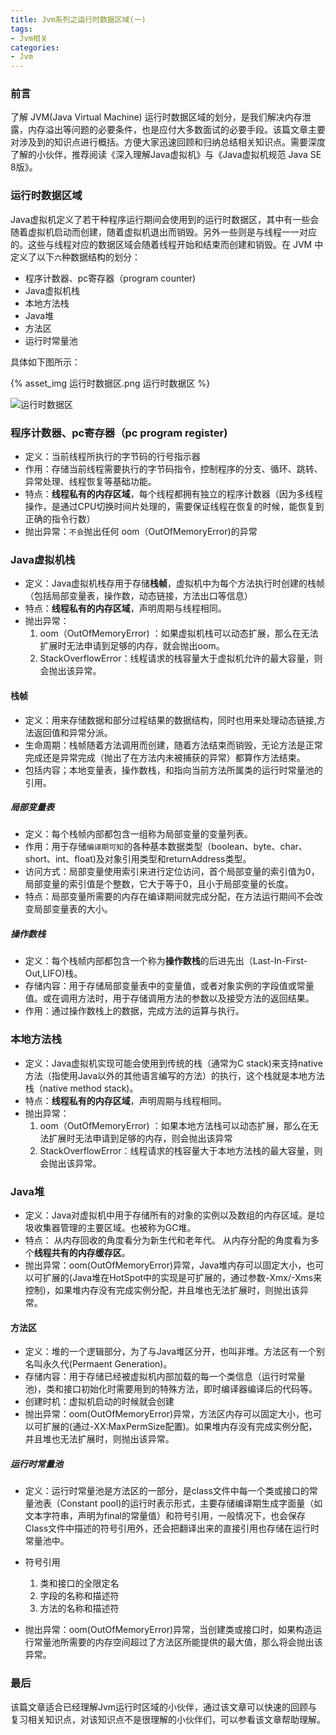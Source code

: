 ```yaml
---
title: Jvm系列之运行时数据区域(一)
tags:
- Jvm相关
categories:
- Jvm
---
```


### 前言

了解 JVM(Java Virtual Machine) 运行时数据区域的划分，是我们解决内存泄露，内存溢出等问题的必要条件，也是应付大多数面试的必要手段。该篇文章主要对涉及到的知识点进行概括。方便大家迅速回顾和归纳总结相关知识点。需要深度了解的小伙伴，推荐阅读《深入理解Java虚拟机》与《Java虚拟机规范 Java SE 8版》。

### 运行时数据区域

Java虚拟机定义了若干种程序运行期间会使用到的运行时数据区，其中有一些会随着虚拟机启动而创建，随着虚拟机退出而销毁。另外一些则是与线程一一对应的。这些与线程对应的数据区域会随着线程开始和结束而创建和销毁。在 JVM 中定义了以下`六`种数据结构的划分：

- 程序计数器、pc寄存器（program counter)
- Java虚拟机栈
- 本地方法栈
- Java堆
- 方法区
- 运行时常量池

具体如下图所示：

{% asset_img 运行时数据区.png 运行时数据区 %}

![运行时数据区](/public/2019/08/18/Jvm系列之运行时数据区域(一)/运行时数据区.png)

### 程序计数器、pc寄存器（pc program register)

- 定义：当前线程所执行的字节码的行号指示器
- 作用：存储当前线程需要执行的字节码指令，控制程序的分支、循环、跳转、异常处理、线程恢复等基础功能。
- 特点：**线程私有的内存区域**，每个线程都拥有独立的程序计数器（因为多线程操作，是通过CPU切换时间片处理的，需要保证线程在恢复的时候，能恢复到正确的指令行数）
- 抛出异常：`不会`抛出任何 oom（OutOfMemoryError)的异常

### Java虚拟机栈

- 定义：Java虚拟机栈存用于存储**栈帧**，虚拟机中为每个方法执行时创建的栈帧（包括局部变量表，操作数，动态链接，方法出口等信息）
- 特点：**线程私有的内存区域**，声明周期与线程相同。
- 抛出异常：
    1. oom（OutOfMemoryError) ：如果虚拟机栈可以动态扩展，那么在无法扩展时无法申请到足够的内存，就会抛出oom。
    2. StackOverflowError：线程请求的栈容量大于虚拟机允许的最大容量，则会抛出该异常。

#### 栈帧

- 定义：用来存储数据和部分过程结果的数据结构，同时也用来处理动态链接,方法返回值和异常分派。
- 生命周期：栈帧随着方法调用而创建，随着方法结束而销毁，无论方法是正常完成还是异常完成（抛出了在方法内未被捕获的异常）都算作方法结束。
- 包括内容；本地变量表，操作数栈，和指向当前方法所属类的运行时常量池的引用。

##### 局部变量表

- 定义：每个栈帧内部都包含一组称为局部变量的变量列表。
- 作用：用于存储`编译期可知`的各种基本数据类型（boolean、byte、char、short、int、float)及对象引用类型和returnAddress类型。
- 访问方式：局部变量使用索引来进行定位访问，首个局部变量的索引值为0，局部变量的索引值是个整数，它大于等于0，且小于局部变量的长度。
- 特点：局部变量所需要的内存在编译期间就完成分配，在方法运行期间不会改变局部变量表的大小。

##### 操作数栈

- 定义：每个栈帧内部都包含一个称为**操作数栈**的后进先出（Last-In-First-Out,LIFO)栈。
- 存储内容：用于存储局部变量表中的变量值，或者对象实例的字段值或常量值。或在调用方法时，用于存储调用方法的参数以及接受方法的返回结果。
- 作用：通过操作数栈上的数据，完成方法的运算与执行。

### 本地方法栈

- 定义：Java虚拟机实现可能会使用到传统的栈（通常为C stack)来支持native方法（指使用Java以外的其他语言编写的方法）的执行，这个栈就是本地方法栈（native method stack)。
- 特点：**线程私有的内存区域**，声明周期与线程相同。
- 抛出异常：
    1. oom（OutOfMemoryError) ：如果本地方法栈可以动态扩展，那么在无法扩展时无法申请到足够的内存，则会抛出该异常
    2. StackOverflowError：线程请求的栈容量大于本地方法栈的最大容量，则会抛出该异常。

### Java堆

- 定义：Java对虚拟机中用于存储所有的对象的实例以及数组的内存区域。是垃圾收集器管理的主要区域。也被称为GC堆。
- 特点： 从内存回收的角度看分为新生代和老年代。 从内存分配的角度看为多个**线程共有的内存缓存区**。
- 抛出异常：oom(OutOfMemoryError)异常，Java堆内存可以固定大小，也可以可扩展的(Java堆在HotSpot中的实现是可扩展的，通过参数-Xmx/-Xms来控制)，如果堆内存没有完成实例分配，并且堆也无法扩展时，则抛出该异常。

#### 方法区

- 定义：堆的一个逻辑部分，为了与Java堆区分开，也叫非堆。方法区有一个别名叫永久代(Permaent Generation)。
- 存储内容：用于存储已经被虚拟机内部加载的每一个类信息（运行时常量池)，类和接口初始化时需要用到的特殊方法，即时编译器编译后的代码等。
- 创建时机：虚拟机启动的时候就会创建
- 抛出异常：oom(OutOfMemoryError)异常，方法区内存可以固定大小，也可以可扩展的(通过-XX:MaxPermSize配置)。如果堆内存没有完成实例分配，并且堆也无法扩展时，则抛出该异常。

##### 运行时常量池

- 定义：运行时常量池是方法区的一部分，是class文件中每一个类或接口的常量池表（Constant pool)的运行时表示形式，主要存储编译期生成字面量（如文本字符串，声明为final的常量值）和符号引用，一般情况下，也会保存Class文件中描述的符号引用外，还会把翻译出来的直接引用也存储在运行时常量池中。

- 符号引用
    1. 类和接口的全限定名
    2. 字段的名称和描述符
    3. 方法的名称和描述符

- 抛出异常：oom(OutOfMemoryError)异常，当创建类或接口时，如果构造运行常量池所需要的内存空间超过了方法区所能提供的最大值，那么将会抛出该异常。

### 最后

该篇文章适合已经理解Jvm运行时区域的小伙伴，通过该文章可以快速的回顾与复习相关知识点，对该知识点不是很理解的小伙伴们，可以参看该文章帮助理解。
